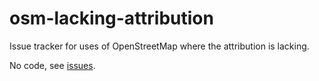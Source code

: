 # osm-lacking-attribution
Issue tracker for uses of OpenStreetMap where the attribution is lacking.

No code, see [issues](https://github.com/grischard/osm-lacking-attribution/issues?q=is%3Aissue+is%3Aopen+sort%3Aupdated-desc).
